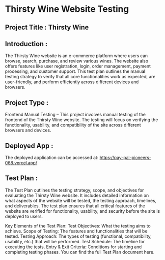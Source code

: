 # Thirsty Wine Website Testing
## Project Title : Thirsty Wine

## Introduction :
  The Thirsty Wine website is an e-commerce platform where users can    browse, search, purchase, and review various wines. The website also offers features like user registration, login, order management, payment processing, and customer support. This test plan outlines the manual testing strategy to verify that all core functionalities work as expected, are user-friendly, and perform efficiently across different devices and browsers.

## Project Type :
  Frontend Manual Testing – This project involves manual testing of the frontend of the Thirsty Wine website. The testing will focus on verifying the functionality, usability, and compatibility of the site across different browsers and devices.

## Deployed App :
The deployed application can be accessed at:
https://pay-pal-pioneers-068.vercel.app/

## Test Plan :
The Test Plan outlines the testing strategy, scope, and objectives for evaluating the Thirsty Wine website. It includes detailed information on what aspects of the website will be tested, the testing approach, timelines, and deliverables. The test plan ensures that all critical features of the website are verified for functionality, usability, and security before the site is deployed to users.

Key Elements of the Test Plan:
Test Objectives: What the testing aims to achieve.
Scope of Testing: The features and functionalities that will be tested.
Testing Approach: The types of testing (functional, compatibility, usability, etc.) that will be performed.
Test Schedule: The timeline for executing the tests.
Entry & Exit Criteria: Conditions for starting and completing testing phases.
You can find the full Test Plan document here.


